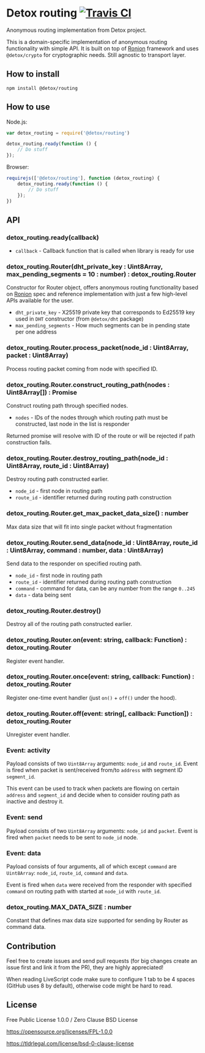 # Detox routing [![Travis CI](https://img.shields.io/travis/Detox/routing/master.svg?label=Travis%20CI)](https://travis-ci.org/Detox/routing)
Anonymous routing implementation from Detox project.

This is a domain-specific implementation of anonymous routing functionality with simple API.
It is built on top of [Ronion](https://github.com/nazar-pc/ronion) framework and uses `@detox/crypto` for cryptographic needs.
Still agnostic to transport layer.

## How to install
```
npm install @detox/routing
```

## How to use
Node.js:
```javascript
var detox_routing = require('@detox/routing')

detox_routing.ready(function () {
    // Do stuff
});
```
Browser:
```javascript
requirejs(['@detox/routing'], function (detox_routing) {
    detox_routing.ready(function () {
        // Do stuff
    });
})
```

## API
### detox_routing.ready(callback)
* `callback` - Callback function that is called when library is ready for use

### detox_routing.Router(dht_private_key : Uint8Array, max_pending_segments = 10 : number) : detox_routing.Router
Constructor for Router object, offers anonymous routing functionality based on [Ronion](https://github.com/nazar-pc/ronion) spec and reference implementation with just a few high-level APIs available for the user.

* `dht_private_key` - X25519 private key that corresponds to Ed25519 key used in `DHT` constructor (from `@detox/dht` package)
* `max_pending_segments` - How much segments can be in pending state per one address

### detox_routing.Router.process_packet(node_id : Uint8Array, packet : Uint8Array)
Process routing packet coming from node with specified ID.

### detox_routing.Router.construct_routing_path(nodes : Uint8Array[]) : Promise
Construct routing path through specified nodes.

* `nodes` - IDs of the nodes through which routing path must be constructed, last node in the list is responder

Returned promise will resolve with ID of the route or will be rejected if path construction fails.

### detox_routing.Router.destroy_routing_path(node_id : Uint8Array, route_id : Uint8Array)
Destroy routing path constructed earlier.

* `node_id` - first node in routing path
* `route_id` - identifier returned during routing path construction

### detox_routing.Router.get_max_packet_data_size() : number
Max data size that will fit into single packet without fragmentation

### detox_routing.Router.send_data(node_id : Uint8Array, route_id : Uint8Array, command : number, data : Uint8Array)
Send data to the responder on specified routing path.

* `node_id` - first node in routing path
* `route_id` - identifier returned during routing path construction
* `command` - command for data, can be any number from the range `0..245`
* `data` - data being sent

### detox_routing.Router.destroy()
Destroy all of the routing path constructed earlier.

### detox_routing.Router.on(event: string, callback: Function) : detox_routing.Router
Register event handler.

### detox_routing.Router.once(event: string, callback: Function) : detox_routing.Router
Register one-time event handler (just `on()` + `off()` under the hood).

### detox_routing.Router.off(event: string[, callback: Function]) : detox_routing.Router
Unregister event handler.

### Event: activity
Payload consists of two `Uint8Array` arguments: `node_id` and `route_id`.
Event is fired when packet is sent/received from/to `address` with segment ID `segment_id`.

This event can be used to track when packets are flowing on certain `address` and `segment_id` and decide when to consider routing path as inactive and destroy it.

### Event: send
Payload consists of two `Uint8Array` arguments: `node_id` and `packet`.
Event is fired when `packet` needs to be sent to `node_id` node.

### Event: data
Payload consists of four arguments, all of which except `command` are `Uint8Array`: `node_id`, `route_id`, `command` and `data`.

Event is fired when `data` were received from the responder with specified `command` on routing path with started at `node_id` with `route_id`.

### detox_routing.MAX_DATA_SIZE : number
Constant that defines max data size supported for sending by Router as command data.

## Contribution
Feel free to create issues and send pull requests (for big changes create an issue first and link it from the PR), they are highly appreciated!

When reading LiveScript code make sure to configure 1 tab to be 4 spaces (GitHub uses 8 by default), otherwise code might be hard to read.

## License
Free Public License 1.0.0 / Zero Clause BSD License

https://opensource.org/licenses/FPL-1.0.0

https://tldrlegal.com/license/bsd-0-clause-license
